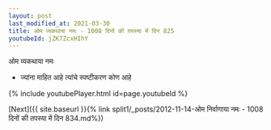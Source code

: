 ```yaml
---
layout: post
last_modified_at: 2021-03-30
title: ओम व्यकथाया नमः - 1008 दिनों की तपस्या में दिन 825
youtubeId: jZK7ZcxHIhY
---
```

 
 
 ओम व्यकथाया नमः  
 
 -  ज्यांना माहित आहे त्यांचे स्पष्टीकरण कोण आहे 
 
  
 
  
 
 
 
 
 
 


{% include youtubePlayer.html id=page.youtubeId %}
 
[Next]({{ site.baseurl }}{% link  split1/_posts/2012-11-14-ओम निर्वाणाया नमः - 1008 दिनों की तपस्या में दिन 834.md%})
 
